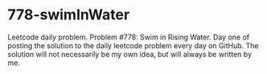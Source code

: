 # 778-swimInWater
Leetcode daily problem. Problem #778: Swim in Rising Water.
Day one of posting the solution to the daily leetcode problem every day on GitHub. The solution will not necessarily be my own idea, but will always be written by me.